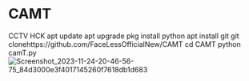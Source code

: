 # CAMT
CCTV HCK
apt update
apt upgrade 
pkg install python
apt install git
git clonehttps://github.com/FaceLessOfficialNew/CAMT
cd CAMT
python camT.py![Screenshot_2023-11-24-20-46-56-75_84d3000e3f4017145260f7618db1d683](https://github.com/FaceLessOfficialNew/CAMT/assets/151958189/a45683ef-9280-48f5-b600-c7a9567e79a0)

